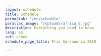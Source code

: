 ```yaml
---
layout: schedule
title: Schedule
permalink: "/en/schedule"
parallax_image: "/uploads/africa_5.jpg"
description: Everything you need to know
lang: en
ref: sched
schedule_page_title: Prix Sarraounia 2019

---
```

